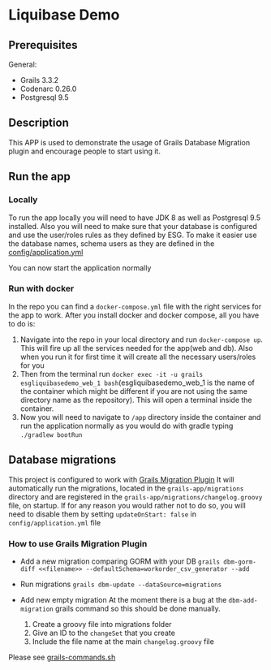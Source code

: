 # Liquibase Demo
 
## Prerequisites

General:

* Grails 3.3.2
* Codenarc 0.26.0
* Postgresql 9.5

## Description

This APP is used to demonstrate the usage of Grails Database Migration plugin 
and encourage people to start using it. 

## Run the app 

### Locally
To run the app locally you will need to have JDK 8 as well as Postgresql 9.5 installed. Also you will need to make sure
that your database is configured and use the user/roles rules as they defined by ESG. To make it easier use the database 
names, schema users as they are defined in the [config/application.yml](https://bitbucket.org/university-of-york/esg-liquibase-demo/src/master/config/application.yml)

You can now start the application normally

### Run with docker
In the repo you can find a `docker-compose.yml` file with the right services for the app to work. After you install 
docker and docker compose, all you have to do is:

1. Navigate into the repo in your local directory and run `docker-compose up`. This will fire up all the services needed 
for the app(web and db). Also when you run it for first time it will create all the necessary users/roles for you
2. Then from the terminal run `docker exec -it -u grails esgliquibasedemo_web_1 bash`(esgliquibasedemo_web_1 is 
the name of the container which might be different if you are not using the same directory name as the repository). This 
will open a terminal inside the container.
3. Now you will need to navigate to `/app` directory inside the container and run the application normally as you would 
do with gradle typing `./gradlew bootRun` 

## Database migrations

This project is configured to work with [Grails Migration Plugin](http://plugins.grails.org/plugin/grails/database-migration)
It will automatically run the migrations, located in the `grails-app/migrations` directory and are registered 
in the `grails-app/migrations/changelog.groovy` file, on startup. If for any reason you would rather not to do so, 
you will need to disable them by setting `updateOnStart: false` in `config/application.yml` file

### How to use Grails Migration Plugin 
* Add a new migration comparing GORM with your DB
    ``grails dbm-gorm-diff <<filename>> --defaultSchema=workorder_csv_generator --add``
    
* Run migrations 
    ``grails dbm-update --dataSource=migrations``
    
* Add new empty migration 
    At the moment there is a bug at the `dbm-add-migration` grails command so this should be done manually.
    1. Create a groovy file into migrations folder
    2. Give an ID to the `changeSet` that you create
    3. Include the file name at the main `changelog.groovy` file

Please see [grails-commands.sh](https://bitbucket.org/university-of-york/esg-liquibase-demo/src/master/notes/grails-commands.sh)
